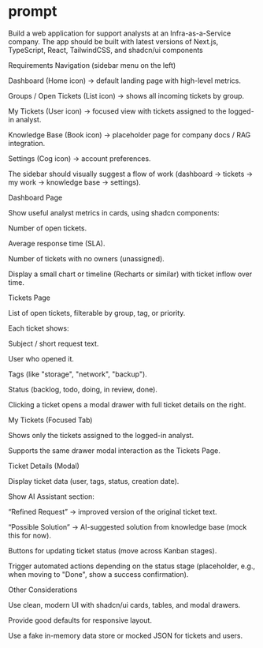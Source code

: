 # prompt

Build a web application for support analysts at an Infra-as-a-Service company. The app should be built with latest versions of Next.js, TypeScript, React, TailwindCSS, and shadcn/ui components

Requirements
Navigation (sidebar menu on the left)

Dashboard (Home icon) → default landing page with high-level metrics.

Groups / Open Tickets (List icon) → shows all incoming tickets by group.

My Tickets (User icon) → focused view with tickets assigned to the logged-in analyst.

Knowledge Base (Book icon) → placeholder page for company docs / RAG integration.

Settings (Cog icon) → account preferences.

The sidebar should visually suggest a flow of work (dashboard → tickets → my work → knowledge base → settings).

Dashboard Page

Show useful analyst metrics in cards, using shadcn components:

Number of open tickets.

Average response time (SLA).

Number of tickets with no owners (unassigned).

Display a small chart or timeline (Recharts or similar) with ticket inflow over time.

Tickets Page

List of open tickets, filterable by group, tag, or priority.

Each ticket shows:

Subject / short request text.

User who opened it.

Tags (like "storage", "network", "backup").

Status (backlog, todo, doing, in review, done).

Clicking a ticket opens a modal drawer with full ticket details on the right.

My Tickets (Focused Tab)

Shows only the tickets assigned to the logged-in analyst.

Supports the same drawer modal interaction as the Tickets Page.

Ticket Details (Modal)

Display ticket data (user, tags, status, creation date).

Show AI Assistant section:

“Refined Request” → improved version of the original ticket text.

“Possible Solution” → AI-suggested solution from knowledge base (mock this for now).

Buttons for updating ticket status (move across Kanban stages).

Trigger automated actions depending on the status stage (placeholder, e.g., when moving to "Done", show a success confirmation).

Other Considerations

Use clean, modern UI with shadcn/ui cards, tables, and modal drawers.

Provide good defaults for responsive layout.

Use a fake in-memory data store or mocked JSON for tickets and users.
